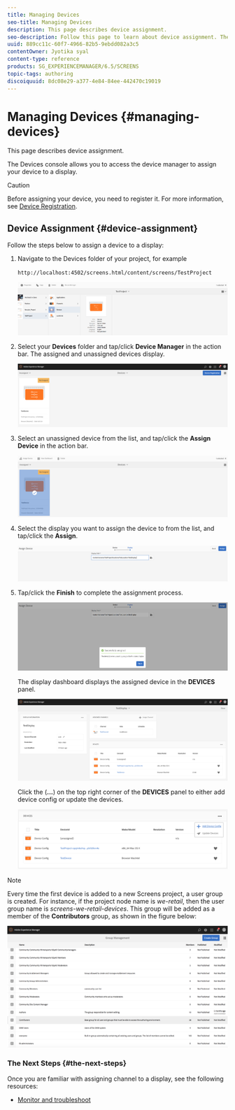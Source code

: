 ```yaml
---
title: Managing Devices
seo-title: Managing Devices
description: This page describes device assignment.
seo-description: Follow this page to learn about device assignment. The Devices console allows you to access the device manager to assign your device to a display.
uuid: 889cc11c-60f7-4966-82b5-9ebdd082a3c5
contentOwner: Jyotika syal
content-type: reference
products: SG_EXPERIENCEMANAGER/6.5/SCREENS
topic-tags: authoring
discoiquuid: 8dc08e29-a377-4e84-84ee-442470c19019
---
```


# Managing Devices {#managing-devices}

This page describes device assignment.

The Devices console allows you to access the device manager to assign your device to a display.

>[!CAUTION]
>
>Before assigning your device, you need to register it. For more information, see [Device Registration](device-registration.md).

## Device Assignment {#device-assignment}

Follow the steps below to assign a device to a display:

1. Navigate to the Devices folder of your project, for example

   `http://localhost:4502/screens.html/content/screens/TestProject`

   ![chlimage_1-32](assets/chlimage_1-32.png)

1. Select your **Devices** folder and tap/click **Device Manager** in the action bar. The assigned and unassigned devices display.

   ![chlimage_1-33](assets/chlimage_1-33.png)

1. Select an unassigned device from the list, and tap/click the **Assign Device** in the action bar.

   ![chlimage_1-34](assets/chlimage_1-34.png)

1. Select the display you want to assign the device to from the list, and tap/click the **Assign**.

   ![chlimage_1-35](assets/chlimage_1-35.png)

1. Tap/click the **Finish** to complete the assignment process.

   ![chlimage_1-36](assets/chlimage_1-36.png)

   The display dashboard displays the assigned device in the **DEVICES** panel.

   ![chlimage_1-37](assets/chlimage_1-37.png)

   Click the (**...**) on the top right corner of the **DEVICES** panel to either add device config or update the devices.

   ![chlimage_1-38](assets/chlimage_1-38.png)

>[!NOTE]
>
>Every time the first device is added to a new Screens project, a user group is created.
>For instance, if the project node name is *we-retail*, then the user group name is *screens-we-retail-devices*.
>This group will be added as a member of the **Contributors** group, as shown in the figure below:

![chlimage_1-39](assets/chlimage_1-39.png)

### The Next Steps {#the-next-steps}

Once you are familiar with assigning channel to a display, see the following resources:

* [Monitor and troubleshoot](monitoring-screens.md)

